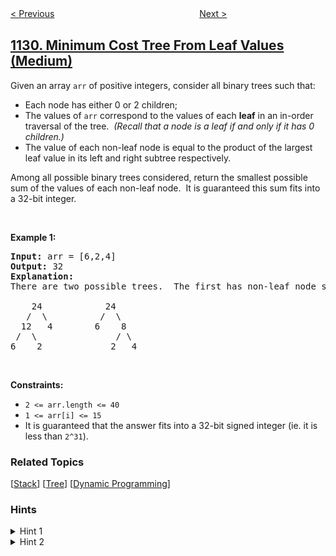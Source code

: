 <!--|This file generated by command(leetcode description); DO NOT EDIT.    |-->
<!--+----------------------------------------------------------------------+-->
<!--|@author    openset <openset.wang@gmail.com>                           |-->
<!--|@link      https://github.com/openset                                 |-->
<!--|@home      https://github.com/tonymontaro/leetcode-hints                        |-->
<!--+----------------------------------------------------------------------+-->

[< Previous](https://github.com/tonymontaro/leetcode-hints/tree/master/problems/shortest-path-with-alternating-colors "Shortest Path with Alternating Colors")
　　　　　　　　　　　　　　　　
[Next >](https://github.com/tonymontaro/leetcode-hints/tree/master/problems/maximum-of-absolute-value-expression "Maximum of Absolute Value Expression")

## [1130. Minimum Cost Tree From Leaf Values (Medium)](https://leetcode.com/problems/minimum-cost-tree-from-leaf-values "叶值的最小代价生成树")

<p>Given an array <code>arr</code> of positive integers, consider all binary trees such that:</p>

<ul>
	<li>Each node has either 0 or 2 children;</li>
	<li>The values of <code>arr</code> correspond to the values of each&nbsp;<strong>leaf</strong> in an in-order traversal of the tree.&nbsp; <em>(Recall that a node is a leaf if and only if it has 0 children.)</em></li>
	<li>The value&nbsp;of each non-leaf node is equal to the product of the largest leaf value in its left and right subtree respectively.</li>
</ul>

<p>Among all possible binary trees considered,&nbsp;return the smallest possible sum of the values of each non-leaf node.&nbsp; It is guaranteed this sum fits into a 32-bit integer.</p>

<p>&nbsp;</p>
<p><strong>Example 1:</strong></p>

<pre>
<strong>Input:</strong> arr = [6,2,4]
<strong>Output:</strong> 32
<strong>Explanation:</strong>
There are two possible trees.  The first has non-leaf node sum 36, and the second has non-leaf node sum 32.

    24            24
   /  \          /  \
  12   4        6    8
 /  \               / \
6    2             2   4
</pre>

<p>&nbsp;</p>
<p><strong>Constraints:</strong></p>

<ul>
	<li><code>2 &lt;= arr.length &lt;= 40</code></li>
	<li><code>1 &lt;= arr[i] &lt;= 15</code></li>
	<li>It is guaranteed that the answer fits into a 32-bit signed integer (ie.&nbsp;it is less than <code>2^31</code>).</li>
</ul>

### Related Topics
  [[Stack](https://github.com/tonymontaro/leetcode-hints/tree/master/tag/stack/README.md)]
  [[Tree](https://github.com/tonymontaro/leetcode-hints/tree/master/tag/tree/README.md)]
  [[Dynamic Programming](https://github.com/tonymontaro/leetcode-hints/tree/master/tag/dynamic-programming/README.md)]

### Hints
<details>
<summary>Hint 1</summary>
Do a DP, where dp(i, j) is the answer for the subarray arr[i]..arr[j].
</details>

<details>
<summary>Hint 2</summary>
For each possible way to partition the subarray i <= k < j, the answer is max(arr[i]..arr[k]) * max(arr[k+1]..arr[j]) + dp(i, k) + dp(k+1, j).
</details>

